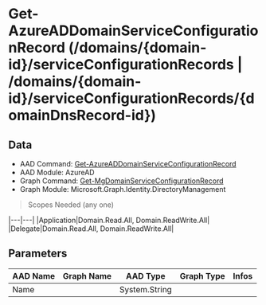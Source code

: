 # Get-AzureADDomainServiceConfigurationRecord (/domains/{domain-id}/serviceConfigurationRecords | /domains/{domain-id}/serviceConfigurationRecords/{domainDnsRecord-id})

## Data

+ AAD Command: [Get-AzureADDomainServiceConfigurationRecord](https://docs.microsoft.com/en-us/powershell/module/AzureAD/Get-AzureADDomainServiceConfigurationRecord)
+ AAD Module: AzureAD
+ Graph Command: [Get-MgDomainServiceConfigurationRecord](https://docs.microsoft.com/en-us/powershell/module/Microsoft.Graph.Identity.DirectoryManagement/Get-MgDomainServiceConfigurationRecord)
+ Graph Module: Microsoft.Graph.Identity.DirectoryManagement

> Scopes Needed (any one)

|---|---|
|Application|Domain.Read.All, Domain.ReadWrite.All|
|Delegate|Domain.Read.All, Domain.ReadWrite.All|

## Parameters

|AAD Name|Graph Name|AAD Type|Graph Type|Infos|
|---|---|---|---|---|
|Name||System.String|||

